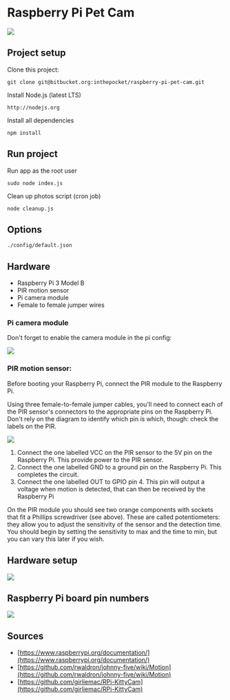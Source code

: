 # Raspberry Pi Pet Cam

![](./docs/jack.jpg)

## Project setup

Clone this project:

    git clone git@bitbucket.org:inthepocket/raspberry-pi-pet-cam.git

Install Node.js (latest LTS)

    http://nodejs.org

Install all dependencies

    npm install

## Run project

Run app as the root user

    sudo node index.js

Clean up photos script (cron job)

    node cleanup.js

## Options

    ./config/default.json

## Hardware

- Raspberry Pi 3 Model B
- PIR motion sensor
- Pi camera module
- Female to female jumper wires

### Pi camera module

Don't forget to enable the camera module in the pi config:

![](./docs/pi_config_enable_cam.png)

### PIR motion sensor:

Before booting your Raspberry Pi, connect the PIR module to the Raspberry Pi.

Using three female-to-female jumper cables, you'll need to connect each of the PIR sensor's connectors to the appropriate pins on the Raspberry Pi. Don't rely on the diagram to identify which pin is which, though: check the labels on the PIR.

![](./docs/pir_wiring.png)

1. Connect the one labelled VCC on the PIR sensor to the 5V pin on the Raspberry Pi. This provide power to the PIR sensor.
2. Connect the one labelled GND to a ground pin on the Raspberry Pi. This completes the circuit.
3. Connect the one labelled OUT to GPIO pin 4. This pin will output a voltage when motion is detected, that can then be received by the Raspberry Pi

On the PIR module you should see two orange components with sockets that fit a Phillips screwdriver (see above). These are called potentiometers: they allow you to adjust the sensitivity of the sensor and the detection time. You should begin by setting the sensitivity to max and the time to min, but you can vary this later if you wish.

## Hardware setup

![](./docs/pi_setup.jpg)

## Raspberry Pi board pin numbers

![](./docs/raspberry_pi_pin_numbers.png)

## Sources

- [https://www.raspberrypi.org/documentation/](https://www.raspberrypi.org/documentation/)
- [https://github.com/rwaldron/johnny-five/wiki/Motion](https://github.com/rwaldron/johnny-five/wiki/Motion)
- [https://github.com/girliemac/RPi-KittyCam](https://github.com/girliemac/RPi-KittyCam)
